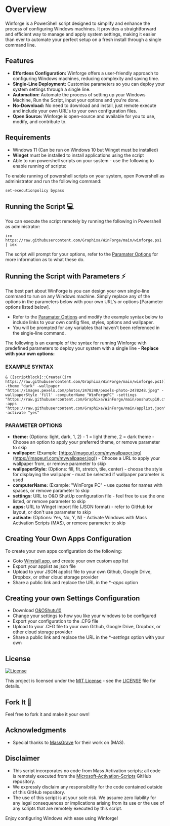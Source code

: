 # Overview
Winforge is a PowerShell script designed to simplify and enhance the process of configuring Windows machines. It provides a straightforward and efficient way to manage and apply system settings, making it easier than ever to automate your perfect setup on a fresh install through a single command line.


## Features

- **Effortless Configuration:** Winforge offers a user-friendly approach to configuring Windows machines, reducing complexity and saving time.
- **Single-Line Deployment:** Customise parameters so you can deploy your system settings through a single line.
- **Automation:** Automate the process of setting up your Windows Machine, Run the Script, input your options and you're done.
- **No-Download:** No need to download and install, just remote execute and include your own URL's to your own configuration files.
- **Open Source:** Winforge is open-source and available for you to use, modify, and contribute to.


## Requirements

- Windows 11 (Can be run on Windows 10 but Winget must be installed)
- **Winget** must be installed to install applications using the script
- Able to run powershell scripts on your system - use the following to enable running of scripts:

To enable running of powershell scripts on your system, open Powershell as administrator and run the following command:
```
set-executionpolicy bypass
```


## Running the Script 💻

You can execute the script remotely by running the following in Powershell as administrator:
```
irm https://raw.githubusercontent.com/Graphixa/WinForge/main/winforge.ps1 | iex
```

The script will prompt for your options, refer to the [Paramater Options](https://github.com/Graphixa/WinForge/blob/main/README.md#parameter-options) for more information as to what these do.


## Running the Script with Parameters ⚡

The best part about WinForge is you can design your own single-line command to run on any Windows machine. Simply replace any of the options in the parameters below with your own URL's or options [Parameter options listed below].

- Refer to the [Paramater Options](https://github.com/Graphixa/WinForge/blob/main/README.md#parameter-options) and modify the example syntax below to include links to your own config files, styles, options and wallpaper.
- You will be prompted for any variables that haven't been referenced in the single-line command.

The following is an example of the syntax for running Winforge with predefined parameters to deploy your system with a single line - **Replace with your own options:**


### EXAMPLE SYNTAX
```
& ([scriptblock]::Create((irm https://raw.githubusercontent.com/Graphixa/WinForge/main/winforge.ps1))) -theme "dark" -wallpaper "https://images.pexels.com/photos/2478248/pexels-photo-2478248.jpeg" -wallpaperStyle 'fill' -computerName "WinForgePC" -settings "https://raw.githubusercontent.com/Graphixa/WinForge/main/ooshutup10.cfg" -apps "https://raw.githubusercontent.com/Graphixa/WinForge/main/applist.json" -activate "yes"
```


### PARAMETER OPTIONS
- **theme:** (Options: light, dark, 1, 2) - 1 = light theme, 2 = dark theme - Choose an option to apply your preferred theme, or remove parameter to skip
- **wallpaper:** (Example: [https://imageurl.com/mywallpaper.jpg](https://imageurl.com/mywallpaper.jpg)) - Choose a URL to apply your wallpaper from, or remove parameter to skip
- **wallpaperStyle:** (Options: fill, fit, stretch, tile, center) - choose the style for displaying the wallpaper - must be selected if wallpaper parameter is used
- **computerName:** (Example: "WinForge PC" - use quotes for names with spaces, or remove parameter to skip
- **settings:** URL to O&O ShutUp configuration file - feel free to use the one listed, or remove parameter to skip
- **apps:** URL to Winget import file (JSON format) - refer to GitHub for layout, or don't use parameter to skip
- **activate:** (Options: Yes, No, Y, N) - Activate Windows with Mass Activation Scripts (MAS), or remove parameter to skip


## Creating Your Own Apps Configuration

To create your own apps configuration do the following:
- Goto [Winstall.app](https://winstall.app/), and create your own custom app list
- Export your applist as json file
- Upload to your JSON applist file to your own Github, Google Drive, Dropbox, or other cloud storage provider
- Share a public link and replace the URL in the **-apps* option 


## Creating your own Settings Configuration

- Download [O&OShutu10](https://www.oo-software.com/en/shutup10)
- Change your settings to how you like your windows to be configured
- Export your configuration to the .CFG file
- Upload to your .CFG file to your own Github, Google Drive, Dropbox, or other cloud storage provider
- Share a public link and replace the URL in the **-settings* option with your own


## License 
[![License](https://img.shields.io/badge/License-MIT-blue.svg)](LICENSE)

This project is licensed under the [MIT License](LICENSE) - see the [LICENSE](LICENSE) file for details.


## Fork It 🍴

Feel free to fork it and make it your own!


## Acknowledgments

- Special thanks to [MassGrave](https://github.com/massgravel) for their work on (MAS).

## Disclaimer

- This script incorporates no code from Mass Activation scripts; all code is remotely executed from the [Microsoft-Activation-Scripts](https://github.com/massgravel/Microsoft-Activation-Scripts) GitHub repository.
- We expressly disclaim any responsibility for the code contained outside of this GitHub repository.
- The use of this script is at your sole risk. We assume zero liability for any legal consequences or implications arising from its use or the use of any scripts that are remotely executed by this script.

Enjoy configuring Windows with ease using Winforge!

